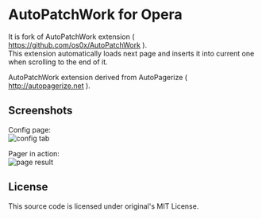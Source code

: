 AutoPatchWork for Opera
==========

It is fork of AutoPatchWork extension ( https://github.com/os0x/AutoPatchWork ).  
This extension automatically loads next page and inserts it into current one
when scrolling to the end of it. 

AutoPatchWork extension derived from AutoPagerize ( http://autopagerize.net ).

Screenshots
-------

Config page:  
![config tab](http://files.myopera.com/DitherSky/blog/preferences.PNG)

Pager in action:  
![page result](http://files.myopera.com/DitherSky/blog/demo_separator.png)

License
-------

This source code is licensed under original's MIT License.
